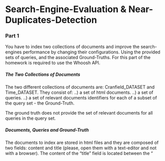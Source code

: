 # Search-Engine-Evaluation & Near-Duplicates-Detection


### Part 1
You have to index two collections of documents and improve the search-engines performance by changing their configurations. Using the provided sets of queries, and the associated Ground-Truths. For this part of the homework is required to use the Whoosh API.

##### The Two Collections of Documents
The two different collections of documents are: Cranfield_DATASET and Time_DATASET. They consist of:
..) a set of html documents.
..) a set of queries.
..) a set of relevant documents identifiers for each of a subset  of the query set - the Ground-Truth.

The ground truth does not provide the set of relevant documents for all queries in the query set. 

##### Documents, Queries and Ground-Truth
The documents to index are stored in html files and they are composed of two fields: content and title (please, open them with a text-editor and not with a browser). The content of the “title” field is located between the “<title>” tags and the content of the “content” field is located between the “<body>” tags. The document-id is the integer number at the end of the html file name. For instance, for the Cranfield_DATASET, the file with name “______42.html” contains the document with ID “42”, title “the gyroscopic effect of a rigid rotating propeller… ” and content “in many wing vibration analyses it is found necessary…”. All documents are stored inside the “DMT/HW_1/part_1/<COLLECTION_NAME>/DOCUMENTS” directories.
Queries are stored in the “DMT/HW_1/part_1/<COLLECTION_NAME>/<COLLECTION_NAME>_Queries.tsv” file and the ground-truth is stored inside the “DMT/HW_1/part_1/<COLLECTION_NAME>/<COLLECTION_NAME>_Ground_Truth.tsv” file. These two files are linked by the “Query_id” field value.

##### An Important consideration for Time_DATASET. 
The content of the field “title” is not informative. The content of this field must not be taken into consideration.

##### Evaluation Metrics
For each configuration, you must provide the following “MRR table”:
| Search Engine Configuration | MRR |
| ------ | ------ |
| conf_x | ?.??? |
| conf_y | ?.??? |
| conf_z | ?.??? |
| ... | ?.??? |

Only for the Top-5 configurations in the “MRR table” (the ones with the best five MRR values), you must provide the following information:

1.) “R-Precision distribution table”, with the following information:
- (1.1) Search Engine Configuration
- (1.2) Mean (R-Precision_Distrbution) 
- (1.3) min(R-Precision_Distrbution) 
- (1.4) 1°_quartile (R-Precision_Distrbution) 
- (1.5) MEDIAN(R-Precision_Distrbution) 
- (1.6) 3°_quartile (R-Precision_Distrbution) 
- (1.7) MAX(R-Precision_Distrbution)



2.) The “P@k plot”, where:
- (2.1) the x axis represents the considered values for k: you must consider k 𝜖 {1, 3, 5, 10}
- (2.2) the y axis represents the average (correctly normalized) P@k over all provided queries.
- (2.3) Each curve represents one of the Top-5 search engine configurations (according to the “MRR table”).

3.) The “nDCG@k plot”, where:
- (3.1) the x axis represents the considered values for k: you must consider k 𝜖 {1, 3, 5, 10}
- (3.2) the y axis represents the average nDCG over all provided queries.
- (3.3) Each curve represents one of the Top-5 search engine configurations (according to the “MRR table”).

##### Information to Provide in the Report
For both Cranfield_DATASET and Time_DATASET, you have to provide in the report the following information:
- Number of indexed documents and the number of queries.
- Number of queries in the Ground-Truth.
- A schematic description of all tested search engine configurations.
- The “MRR table” for all tested search engine configurations.
- The set of all Top-5 search engine configurations according to the “MRR table”.
- The “R-Precision distribution table” with data from the Top-5 search engine configurations according to the “MRR table”.
- The “P@k plot” with data from the Top-5 search engine configurations according to the “MRR table”.
- The “nDCG@k plot” with data from the Top-5 search engine configurations according to the “MRR table”.
You must provide all this information in at most three pages.


### Part 2
You have to find, in an approximated way, all near-duplicate documents inside the following dataset: /DMT/HW_1/part_2/dataset/250K_lyrics_from_MetroLyrics.csv . 
The dataset contains data on 250K songs.
Two songs are considered near-duplicates if, and only if, the Jaccard similarity between their associated sets of shingles computed only on their lyrics is ≥0.89.
To complete this part of the homework, you have to use the Near_Duplicates_Detection_Tool that is entirely contained inside the directory “DMT/HW_1/part_2/tools”. The file “DMT/HW_1/part_2/script_for_testing.txt” contains a short description and an example on how to run the Near_Duplicates_Detection_Tool. Moreover, the file “DMT/HW_1/part_2/dataset/1K__test_sets_for_LSH.tsv” contains a representation of 1000 documents as sets of shingle_IDs and can be used only for testing the Near_Duplicates_Detection_Tool.


##### Details on Shingling
For representing a song as a set of shingles identifiers in a correct way, you have to assign a natural number IDENTIFIER to each distinct shingle you generated by processing all 250K documents. I suggest you use as shingle identifier a natural number that spans from 0 to the number of distinct shingles you generated minus one: 0, 1, 2, 3, ... , number_of_all_observed_distinct_shingles-1. 
Before shingling a document, it is required to remove punctuations and convert all words in lower-case, moreover, stopword removal, stemming and lemmatization are forbidden. The length of each shingle must be 3.
You have to shingle only the lyric of the song.

##### Details on Sketching
Constraint 1: Each set of shingles, that represents an original document, must be sketched in a Min-Hashing sketch with a length of at most 300.
Details on LSH
Constraint 2: The probability to have as a near-duplicate candidate a pair of documents with Jaccard=0.89 must be > 0.97.


##### Information to Provide in the Report
You have to provide in the report the following information:
- The number of rows and the number of bands that you chose.
- The probability to have False-Negatives, in the set of candidate pairs, for the following Jaccard values: 0.89, 0.9, 0.95 and 1.
- The probability to have False-Positives, in the set of candidate pairs, 
    for the following Jaccard values: 0.85, 0.8, 0.75, 0.7, 0.65, 0.6, 0.55 and 0.5.
- How did you reduce the probability to have False-Negatives?
- The Execution-Time of the Near-Duplicates-Detection tool.
- The number of Near-Duplicates couples you found.
 .) The number of Near-Duplicates couples you found with an approximated Jaccard similarity value of at least 0.89, 0.90, 0.91, 0.92, 0.93, 0.94, 0.95, 0.96, 0.97, 0.98, 0.99, 1.   